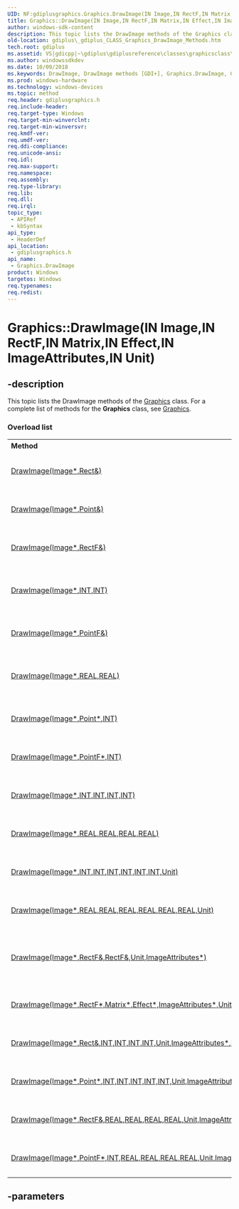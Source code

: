 ```yaml
---
UID: NF:gdiplusgraphics.Graphics.DrawImage(IN Image,IN RectF,IN Matrix,IN Effect,IN ImageAttributes,IN Unit)
title: Graphics::DrawImage(IN Image,IN RectF,IN Matrix,IN Effect,IN ImageAttributes,IN Unit)
author: windows-sdk-content
description: This topic lists the DrawImage methods of the Graphics class. For a complete list of methods for the Graphics class, see Graphics.
old-location: gdiplus\_gdiplus_CLASS_Graphics_DrawImage_Methods.htm
tech.root: gdiplus
ms.assetid: VS|gdicpp|~\gdiplus\gdiplusreference\classes\graphicsclass\graphicsmethods\graphicsdrawimagemethods.htm
ms.author: windowssdkdev
ms.date: 10/09/2018
ms.keywords: DrawImage, DrawImage methods [GDI+], Graphics.DrawImage, Graphics.DrawImage(IN Image,IN RectF,IN Matrix,IN Effect,IN ImageAttributes,IN Unit), Graphics::DrawImage, Graphics::DrawImage(IN Image,IN RectF,IN Matrix,IN Effect,IN ImageAttributes,IN Unit), _gdiplus_CLASS_Graphics_DrawImage_Methods, gdiplus._gdiplus_CLASS_Graphics_DrawImage_Methods, gdiplusgraphics/DrawImage
ms.prod: windows-hardware
ms.technology: windows-devices
ms.topic: method
req.header: gdiplusgraphics.h
req.include-header: 
req.target-type: Windows
req.target-min-winverclnt: 
req.target-min-winversvr: 
req.kmdf-ver: 
req.umdf-ver: 
req.ddi-compliance: 
req.unicode-ansi: 
req.idl: 
req.max-support: 
req.namespace: 
req.assembly: 
req.type-library: 
req.lib: 
req.dll: 
req.irql: 
topic_type:
 - APIRef
 - kbSyntax
api_type:
 - HeaderDef
api_location:
 - gdiplusgraphics.h
api_name:
 - Graphics.DrawImage
product: Windows
targetos: Windows
req.typenames: 
req.redist: 
---
```


# Graphics::DrawImage(IN Image,IN RectF,IN Matrix,IN Effect,IN ImageAttributes,IN Unit)


## -description


<span>This topic lists the 
DrawImage methods of the 
<a href="https://msdn.microsoft.com/7e874710-3cd3-42c8-bd2f-8a779b19ba59">Graphics</a> class. For a complete list of methods for the 
<b>Graphics</b> class, see 
<a href="https://msdn.microsoft.com/7e874710-3cd3-42c8-bd2f-8a779b19ba59">Graphics</a>.


</span><h3>Overload list</h3><table>
<tr>
<th align="left" width="37%">Method</th>
<th align="left" width="63%">Description</th>
</tr>
<tr>
<td align="left" width="37%">
<a href="https://msdn.microsoft.com/b1fb9602-97bb-4d62-aa09-8197006951a6">DrawImage(Image*,Rect&)</a>
</td>
<td align="left" width="63%">
The <a href="https://msdn.microsoft.com/b1fb9602-97bb-4d62-aa09-8197006951a6">Graphics::DrawImage</a> method draws an image.

</td>
</tr>
<tr>
<td align="left" width="37%">
<a href="https://msdn.microsoft.com/d0aeb7d4-ea45-4b00-b044-a9d7e00294c2">DrawImage(Image*,Point&)</a>
</td>
<td align="left" width="63%">
The <a href="https://msdn.microsoft.com/d0aeb7d4-ea45-4b00-b044-a9d7e00294c2">Graphics::DrawImage</a> method draws an image.

</td>
</tr>
<tr>
<td align="left" width="37%">
<a href="https://msdn.microsoft.com/da60e3d9-53e2-494b-a48c-7dd5d65a2c0c">DrawImage(Image*,RectF&)</a>
</td>
<td align="left" width="63%">
The <a href="https://msdn.microsoft.com/da60e3d9-53e2-494b-a48c-7dd5d65a2c0c">Graphics::DrawImage</a> method draws an image.

</td>
</tr>
<tr>
<td align="left" width="37%">
<a href="https://msdn.microsoft.com/7864f9f6-40c0-428c-8867-2a37abed0505">DrawImage(Image*,INT,INT)</a>
</td>
<td align="left" width="63%">
The <a href="https://msdn.microsoft.com/7864f9f6-40c0-428c-8867-2a37abed0505">Graphics::DrawImage</a> method draws an image at a specified location.

</td>
</tr>
<tr>
<td align="left" width="37%">
<a href="https://msdn.microsoft.com/933bdaec-75a8-4437-b42a-0799c2925d66">DrawImage(Image*,PointF&)</a>
</td>
<td align="left" width="63%">
The <a href="https://msdn.microsoft.com/933bdaec-75a8-4437-b42a-0799c2925d66">Graphics::DrawImage</a> method draws an image.

</td>
</tr>
<tr>
<td align="left" width="37%">
<a href="https://msdn.microsoft.com/e92c49b4-e1c9-4c80-b236-cd126b1a5726">DrawImage(Image*,REAL,REAL)</a>
</td>
<td align="left" width="63%">
The <a href="https://msdn.microsoft.com/e92c49b4-e1c9-4c80-b236-cd126b1a5726">Graphics::DrawImage</a> method draws an image at a specified location.

</td>
</tr>
<tr>
<td align="left" width="37%">
<a href="https://msdn.microsoft.com/8eaa8e63-a46c-4453-88a6-838785a55b9f">DrawImage(Image*,Point*,INT)</a>
</td>
<td align="left" width="63%">
The <a href="https://msdn.microsoft.com/8eaa8e63-a46c-4453-88a6-838785a55b9f">Graphics::DrawImage</a> method draws an image.

</td>
</tr>
<tr>
<td align="left" width="37%">
<a href="https://msdn.microsoft.com/ec2eb9c8-e5f1-4f0d-968f-e4ac16d670d6">DrawImage(Image*,PointF*,INT)</a>
</td>
<td align="left" width="63%">
The <a href="https://msdn.microsoft.com/ec2eb9c8-e5f1-4f0d-968f-e4ac16d670d6">Graphics::DrawImage</a> method draws an image.

</td>
</tr>
<tr>
<td align="left" width="37%">
<a href="https://msdn.microsoft.com/820249ba-0044-4ae4-9edc-744284516fd2">DrawImage(Image*,INT,INT,INT,INT)</a>
</td>
<td align="left" width="63%">
The <a href="https://msdn.microsoft.com/820249ba-0044-4ae4-9edc-744284516fd2">Graphics::DrawImage</a> method draws an image.

</td>
</tr>
<tr>
<td align="left" width="37%">
<a href="https://msdn.microsoft.com/10228fb3-e279-4e81-ad19-2f7b1b7d36b9">DrawImage(Image*,REAL,REAL,REAL,REAL)</a>
</td>
<td align="left" width="63%">
The <a href="https://msdn.microsoft.com/10228fb3-e279-4e81-ad19-2f7b1b7d36b9">Graphics::DrawImage</a> method draws an image.

</td>
</tr>
<tr>
<td align="left" width="37%">
<a href="https://msdn.microsoft.com/ecaff258-6239-4e36-abbb-935408c6e0f2">DrawImage(Image*,INT,INT,INT,INT,INT,INT,Unit)</a>
</td>
<td align="left" width="63%">
The <a href="https://msdn.microsoft.com/ecaff258-6239-4e36-abbb-935408c6e0f2">Graphics::DrawImage</a> method draws an image.

</td>
</tr>
<tr>
<td align="left" width="37%">
<a href="https://msdn.microsoft.com/fff4142b-6922-4870-a752-e26bec4e6e62">DrawImage(Image*,REAL,REAL,REAL,REAL,REAL,REAL,Unit)</a>
</td>
<td align="left" width="63%">
The <a href="https://msdn.microsoft.com/fff4142b-6922-4870-a752-e26bec4e6e62">Graphics::DrawImage</a> method draws an image.

</td>
</tr>
<tr>
<td align="left" width="37%">
<a href="https://msdn.microsoft.com/3f82e0bc-75ff-453f-92d6-2a76356c245f">DrawImage(Image*,RectF&,RectF&,Unit,ImageAttributes*)</a>
</td>
<td align="left" width="63%">
The <a href="https://msdn.microsoft.com/3f82e0bc-75ff-453f-92d6-2a76356c245f">Graphics::DrawImage</a> method draws a specified portion of an image at a specified location.

</td>
</tr>
<tr>
<td align="left" width="37%">
<a href="https://msdn.microsoft.com/cb85a7ac-5af0-45c7-8035-d7bc2827af6a">DrawImage(Image*,RectF*,Matrix*,Effect*,ImageAttributes*,Unit*)</a>
</td>
<td align="left" width="63%">
The  method draws a portion of an image after applying a specified effect.

</td>
</tr>
<tr>
<td align="left" width="37%">
<a href="https://msdn.microsoft.com/d604d511-c8d7-4e3b-8d54-be06823dbd1f">DrawImage(Image*,Rect&,INT,INT,INT,INT,Unit,ImageAttributes*,DrawImageAbort,VOID*)</a>
</td>
<td align="left" width="63%">
The <a href="https://msdn.microsoft.com/d604d511-c8d7-4e3b-8d54-be06823dbd1f">Graphics::DrawImage</a> method draws an image.

</td>
</tr>
<tr>
<td align="left" width="37%">
<a href="https://msdn.microsoft.com/19e82e86-0f5f-4d34-86dc-e5ac74ab7fb8">DrawImage(Image*,Point*,INT,INT,INT,INT,INT,Unit,ImageAttributes*,DrawImageAbort,VOID*)</a>
</td>
<td align="left" width="63%">
The <a href="https://msdn.microsoft.com/19e82e86-0f5f-4d34-86dc-e5ac74ab7fb8">Graphics::DrawImage</a> method draws an image.

</td>
</tr>
<tr>
<td align="left" width="37%">
<a href="https://msdn.microsoft.com/b12bf8de-74fb-44fa-8efd-b1c747403cb2">DrawImage(Image*,RectF&,REAL,REAL,REAL,REAL,Unit,ImageAttributes*,DrawImageAbort,VOID*)</a>
</td>
<td align="left" width="63%">
The <a href="https://msdn.microsoft.com/b12bf8de-74fb-44fa-8efd-b1c747403cb2">Graphics::DrawImage</a> method draws an image.

</td>
</tr>
<tr>
<td align="left" width="37%">
<a href="https://msdn.microsoft.com/15048dea-2069-4285-938c-5f2340c8ed71">DrawImage(Image*,PointF*,INT,REAL,REAL,REAL,REAL,Unit,ImageAttributes*,DrawImageAbort,VOID*)</a>
</td>
<td align="left" width="63%">
The <a href="https://msdn.microsoft.com/15048dea-2069-4285-938c-5f2340c8ed71">Graphics::DrawImage</a> method draws an image.

</td>
</tr>
</table>

## -parameters

